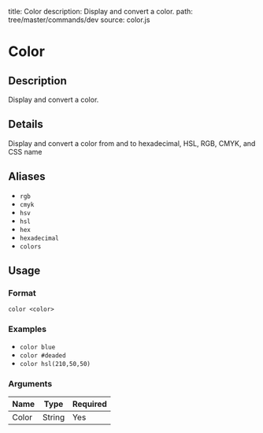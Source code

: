 title: Color
description: Display and convert a color.
path: tree/master/commands/dev
source: color.js

# Color

## Description

Display and convert a color.

## Details

Display and convert a color from and to hexadecimal, HSL, RGB, CMYK, and CSS name

## Aliases

* `rgb`
* `cmyk`
* `hsv`
* `hsl`
* `hex`
* `hexadecimal`
* `colors`

## Usage

### Format

`color <color>`

### Examples

* `color blue`
* `color #deaded`
* `color hsl(210,50,50)`

### Arguments

| Name  | Type   | Required |
|-------|--------|----------|
| Color | String | Yes      |
